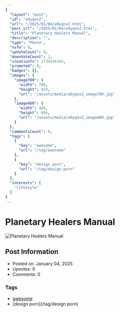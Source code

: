 ```yaml
---
{
  "layout": "post",
  "id": "a9yqnxZ",
  "url": "/2025/01/04/a9yqnxZ.html",
  "post_url": "/2025/01/04/a9yqnxZ.html",
  "title": "Planetary Healers Manual",
  "description": "",
  "type": "Photo",
  "nsfw": 0,
  "upVoteCount": 0,
  "downVoteCount": 1,
  "creationTs": 1735936345,
  "promoted": 0,
  "badges": [],
  "images": {
    "image700": {
      "width": 700,
      "height": 919,
      "url": "/assets/media/a9yqnxZ_image700.jpg"
    },
    "image460": {
      "width": 460,
      "height": 604,
      "url": "/assets/media/a9yqnxZ_image460.jpg"
    }
  },
  "commentsCount": 0,
  "tags": [
    {
      "key": "awesome",
      "url": "/tag/awesome"
    },
    {
      "key": "design porn",
      "url": "/tag/design-porn"
    }
  ],
  "interests": [
    "lifestyle"
  ]
}
---
```


# Planetary Healers Manual

![Planetary Healers Manual](/assets/media/a9yqnxZ_image700.jpg)

## Post Information

- Posted on: January 04, 2025
- Upvotes: 0
- Comments: 0

### Tags

- [awesome](/tag/awesome)
- [design porn](/tag/design porn)
